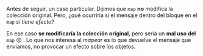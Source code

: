 Antes de seguir, un caso particular. Dijimos que `map` **no** modifica la colección original. Pero, ¿qué ocurriría si el mensaje dentro del bloque en el `map` _sí tiene efecto_?

En ese caso **se modificaría la colección original**, pero sería un **mal uso del** `map` :angry: . Lo que nos interesa al _mapear_ es lo que devuelve el mensaje que enviamos, no provocar un efecto sobre los objetos.